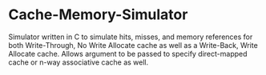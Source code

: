 # Cache-Memory-Simulator
Simulator written in C to simulate hits, misses, and memory references for both Write-Through, No Write Allocate cache as well as a Write-Back, Write Allocate cache. Allows argument to be passed to specify direct-mapped cache or n-way associative cache as well.
